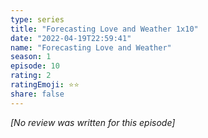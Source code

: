 ```yaml
---
type: series
title: "Forecasting Love and Weather 1x10"
date: "2022-04-19T22:59:41"
name: "Forecasting Love and Weather"
season: 1
episode: 10
rating: 2
ratingEmoji: ⭐️⭐️
share: false
---
```


_[No review was written for this episode]_
